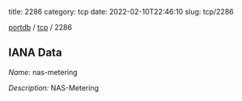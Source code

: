 title: 2286
category: tcp
date: 2022-02-10T22:46:10
slug: tcp/2286

[portdb](/) / [tcp](/category/tcp.html) / 2286


## IANA Data

_Name:_ nas-metering

_Description:_ NAS-Metering

